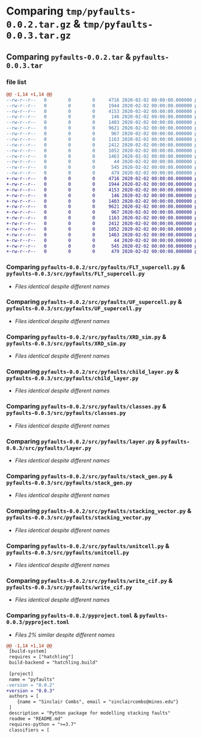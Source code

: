 # Comparing `tmp/pyfaults-0.0.2.tar.gz` & `tmp/pyfaults-0.0.3.tar.gz`

## Comparing `pyfaults-0.0.2.tar` & `pyfaults-0.0.3.tar`

### file list

```diff
@@ -1,14 +1,14 @@
--rw-r--r--   0        0        0     4716 2020-02-02 00:00:00.000000 pyfaults-0.0.2/src/pyfaults/FLT_supercell.py
--rw-r--r--   0        0        0     1944 2020-02-02 00:00:00.000000 pyfaults-0.0.2/src/pyfaults/UF_supercell.py
--rw-r--r--   0        0        0     4153 2020-02-02 00:00:00.000000 pyfaults-0.0.2/src/pyfaults/XRD_sim.py
--rw-r--r--   0        0        0      146 2020-02-02 00:00:00.000000 pyfaults-0.0.2/src/pyfaults/__init__.py
--rw-r--r--   0        0        0     1403 2020-02-02 00:00:00.000000 pyfaults-0.0.2/src/pyfaults/child_layer.py
--rw-r--r--   0        0        0     9621 2020-02-02 00:00:00.000000 pyfaults-0.0.2/src/pyfaults/classes.py
--rw-r--r--   0        0        0      967 2020-02-02 00:00:00.000000 pyfaults-0.0.2/src/pyfaults/layer.py
--rw-r--r--   0        0        0     1163 2020-02-02 00:00:00.000000 pyfaults-0.0.2/src/pyfaults/stack_gen.py
--rw-r--r--   0        0        0     2412 2020-02-02 00:00:00.000000 pyfaults-0.0.2/src/pyfaults/stacking_vector.py
--rw-r--r--   0        0        0     1052 2020-02-02 00:00:00.000000 pyfaults-0.0.2/src/pyfaults/unitcell.py
--rw-r--r--   0        0        0     1463 2020-02-02 00:00:00.000000 pyfaults-0.0.2/src/pyfaults/write_cif.py
--rw-r--r--   0        0        0       44 2020-02-02 00:00:00.000000 pyfaults-0.0.2/README.md
--rw-r--r--   0        0        0      545 2020-02-02 00:00:00.000000 pyfaults-0.0.2/pyproject.toml
--rw-r--r--   0        0        0      479 2020-02-02 00:00:00.000000 pyfaults-0.0.2/PKG-INFO
+-rw-r--r--   0        0        0     4716 2020-02-02 00:00:00.000000 pyfaults-0.0.3/src/pyfaults/FLT_supercell.py
+-rw-r--r--   0        0        0     1944 2020-02-02 00:00:00.000000 pyfaults-0.0.3/src/pyfaults/UF_supercell.py
+-rw-r--r--   0        0        0     4153 2020-02-02 00:00:00.000000 pyfaults-0.0.3/src/pyfaults/XRD_sim.py
+-rw-r--r--   0        0        0      146 2020-02-02 00:00:00.000000 pyfaults-0.0.3/src/pyfaults/__init__.py
+-rw-r--r--   0        0        0     1403 2020-02-02 00:00:00.000000 pyfaults-0.0.3/src/pyfaults/child_layer.py
+-rw-r--r--   0        0        0     9621 2020-02-02 00:00:00.000000 pyfaults-0.0.3/src/pyfaults/classes.py
+-rw-r--r--   0        0        0      967 2020-02-02 00:00:00.000000 pyfaults-0.0.3/src/pyfaults/layer.py
+-rw-r--r--   0        0        0     1163 2020-02-02 00:00:00.000000 pyfaults-0.0.3/src/pyfaults/stack_gen.py
+-rw-r--r--   0        0        0     2412 2020-02-02 00:00:00.000000 pyfaults-0.0.3/src/pyfaults/stacking_vector.py
+-rw-r--r--   0        0        0     1052 2020-02-02 00:00:00.000000 pyfaults-0.0.3/src/pyfaults/unitcell.py
+-rw-r--r--   0        0        0     1463 2020-02-02 00:00:00.000000 pyfaults-0.0.3/src/pyfaults/write_cif.py
+-rw-r--r--   0        0        0       44 2020-02-02 00:00:00.000000 pyfaults-0.0.3/README.md
+-rw-r--r--   0        0        0      545 2020-02-02 00:00:00.000000 pyfaults-0.0.3/pyproject.toml
+-rw-r--r--   0        0        0      479 2020-02-02 00:00:00.000000 pyfaults-0.0.3/PKG-INFO
```

### Comparing `pyfaults-0.0.2/src/pyfaults/FLT_supercell.py` & `pyfaults-0.0.3/src/pyfaults/FLT_supercell.py`

 * *Files identical despite different names*

### Comparing `pyfaults-0.0.2/src/pyfaults/UF_supercell.py` & `pyfaults-0.0.3/src/pyfaults/UF_supercell.py`

 * *Files identical despite different names*

### Comparing `pyfaults-0.0.2/src/pyfaults/XRD_sim.py` & `pyfaults-0.0.3/src/pyfaults/XRD_sim.py`

 * *Files identical despite different names*

### Comparing `pyfaults-0.0.2/src/pyfaults/child_layer.py` & `pyfaults-0.0.3/src/pyfaults/child_layer.py`

 * *Files identical despite different names*

### Comparing `pyfaults-0.0.2/src/pyfaults/classes.py` & `pyfaults-0.0.3/src/pyfaults/classes.py`

 * *Files identical despite different names*

### Comparing `pyfaults-0.0.2/src/pyfaults/layer.py` & `pyfaults-0.0.3/src/pyfaults/layer.py`

 * *Files identical despite different names*

### Comparing `pyfaults-0.0.2/src/pyfaults/stack_gen.py` & `pyfaults-0.0.3/src/pyfaults/stack_gen.py`

 * *Files identical despite different names*

### Comparing `pyfaults-0.0.2/src/pyfaults/stacking_vector.py` & `pyfaults-0.0.3/src/pyfaults/stacking_vector.py`

 * *Files identical despite different names*

### Comparing `pyfaults-0.0.2/src/pyfaults/unitcell.py` & `pyfaults-0.0.3/src/pyfaults/unitcell.py`

 * *Files identical despite different names*

### Comparing `pyfaults-0.0.2/src/pyfaults/write_cif.py` & `pyfaults-0.0.3/src/pyfaults/write_cif.py`

 * *Files identical despite different names*

### Comparing `pyfaults-0.0.2/pyproject.toml` & `pyfaults-0.0.3/pyproject.toml`

 * *Files 2% similar despite different names*

```diff
@@ -1,14 +1,14 @@
 [build-system]
 requires = ["hatchling"]
 build-backend = "hatchling.build"
 
 [project]
 name = "pyfaults"
-version = "0.0.2"
+version = "0.0.3"
 authors = [
 	{name = "Sinclair Combs", email = "sinclaircombs@mines.edu"}
 ]
 description = "Python package for modelling stacking faults"
 readme = "README.md"
 requires-python = ">=3.7"
 classifiers = [
```

